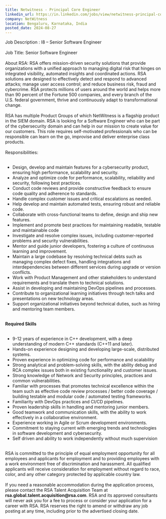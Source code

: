 ```yaml
---
title: Netwitness - Principal Core Engineer
linkedin_url: https://in.linkedin.com/jobs/view/netwitness-principal-core-engineer-at-netwitness-4008961754?position=7&pageNum=5&refId=oigUsHvw7te9TeJo4hUpJw%3D%3D&trackingId=zicTGfJI5im3g5EX03IqJw%3D%3D
company: NetWitness
location: Bengaluru, Karnataka, India
posted_date: 2024-08-27
---
```


<div class="description__text description__text--rich">
<section class="show-more-less-html" data-max-lines="5">
<div class="show-more-less-html__markup show-more-less-html__markup--clamp-after-5 relative overflow-hidden">
          Job Description : I8 – Senior Software Engineer<br/><br/>Job Title: Senior Software Engineer<br/><br/>About RSA: RSA offers mission-driven security solutions that provide organizations with a unified approach to managing digital risk that hinges on integrated visibility, automated insights and coordinated actions. RSA solutions are designed to effectively detect and respond to advanced attacks; manage user access control; and reduce business risk, fraud and cybercrime. RSA protects millions of users around the world and helps more than 90 percent of the Fortune 500 companies, and every branch of the U.S. federal government, thrive and continuously adapt to transformational change.<br/><br/>RSA has multiple Product Groups of which NetWitness is a flagship product in the SIEM domain. RSA is looking for a Software Engineer who can be part of the cybersecurity domain and can help in our mission to create value for our customers. This role requires self-motivated professionals who can be responsible can learn on the go, improvise and deliver enterprise class products.<br/><br/>Responsibilities:<br/><br/><ul><li> Design, develop and maintain features for a cybersecurity product, ensuring high performance, scalability and security. </li><li> Analyze and optimize code for performance, scalability, reliability and security, following best practices. </li><li> Conduct code reviews and provide constructive feedback to ensure code quality and adherence to standards. </li><li> Handle complex customer issues and critical escalations as needed. </li><li> Help develop and maintain automated tests, ensuring robust and reliable code. </li><li> Collaborate with cross-functional teams to define, design and ship new features. </li><li> Implement and promote best practices for maintaining readable, testable and maintainable code</li><li> Investigate and resolve complex issues, including customer-reported problems and security vulnerabilities. </li><li> Mentor and guide junior developers, fostering a culture of continuous learning and improvement. </li><li> Maintain a large codebase by resolving technical debts such as managing complex defect fixes, handling integrations and interdependencies between different services during upgrade or version conflicts. </li><li> Work with Product Management and other stakeholders to understand requirements and translate them to technical solutions. </li><li> Assist in developing and maintaining DevOps pipelines and processes. </li><li> Contribute to organizational learning initiatives through tech talks and presentations on new technology areas. </li><li> Support organizational initiatives beyond technical duties, such as hiring and mentoring team members. <br/><br/></li></ul><strong>Required Skills<br/><br/></strong><ul><li> 9-12 years of experience in C++ development, with a deep understanding of modern C++ standards (C++11 and later). </li><li> Hands-on experience designing and developing large-scale, distributed systems. </li><li> Proven experience in optimizing code for performance and scalability</li><li> Strong analytical and problem-solving skills, with the ability debug and RCA complex issues both in existing functionality and customer issues. </li><li> Strong knowledge of Network and Security principles, practices and common vulnerabilities. </li><li> Familiar with processes that promotes technical excellence within the team such as effective code review processes / better code coverage / building testable and modular code / automated testing frameworks. </li><li> Familiarity with DevOps practices and CI/CD pipelines. </li><li> Proven leadership skills in handling and mentoring junior members. </li><li> Good teamwork and communication skills, with the ability to work effectively in a collaborative environment. </li><li> Experience working in Agile or Scrum development environments. </li><li> Commitment to staying current with emerging trends and technologies in software development and cybersecurity. </li><li> Self driven and ability to work independently without much supervision<br/><br/></li></ul>RSA is committed to the principle of equal employment opportunity for all employees and applicants for employment and to providing employees with a work environment free of discrimination and harassment. All qualified applicants will receive consideration for employment without regard to race, color, and any other category protected by applicable country law.<br/><br/>If you need a reasonable accommodation during the application process, please contact the RSA Talent Acquisition Team at <strong>rsa.global.talent.acquisition@rsa.com</strong>. RSA and its approved consultants will never ask you for a fee to process or consider your application for a career with RSA. RSA reserves the right to amend or withdraw any job posting at any time, including prior to the advertised closing date.
        </div>


<!-- --> </section>
</div>